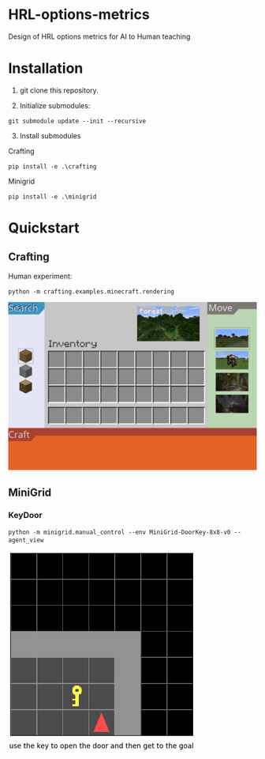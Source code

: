 # HRL-options-metrics
Design of HRL options metrics for AI to Human teaching


# Installation

1. git clone this repository.

2. Initialize submodules:

```bach
git submodule update --init --recursive
```

3. Install submodules

Crafting
```bach
pip install -e .\crafting
```

Minigrid
```bach
pip install -e .\minigrid
```

# Quickstart

## Crafting
Human experiment:
```bach
python -m crafting.examples.minecraft.rendering
```

<a href="https://github.com/MathisFederico/Crafting">
  <img src="./docs/gifs/MineCrafting.gif" alt="MineCrafting">
</a>

## MiniGrid

### KeyDoor
```bach
python -m minigrid.manual_control --env MiniGrid-DoorKey-8x8-v0 --agent_view
```

<a href="https://github.com/maximecb/gym-minigrid">
  <img src="./docs/gifs/Minigrid-KeyDoor-Demo.gif" alt="Minigrid-KeyDoor">
</a>
